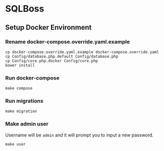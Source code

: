 SQLBoss
========


## Setup Docker Environment

### Rename docker-compose.override.yaml.example

```
cp docker-compose.override.yaml.example docker-compose.override.yaml
cp Config/database.php.default Config/database.php
cp Config/core.php.docker Config/core.php
bower install
```

### Run docker-compose

```
make compose
```

### Run migrations

```
make migration
```

### Make admin user

Username will be `admin` and it will prompt you to input a new password.
```
make user
```
